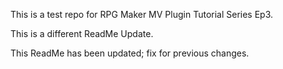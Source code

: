 This is a test repo for RPG Maker MV Plugin Tutorial Series Ep3.

This is a different ReadMe Update.

This ReadMe has been updated; fix for previous changes.